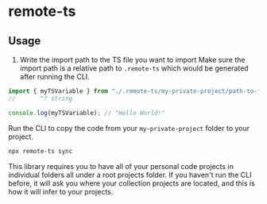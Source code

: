 # remote-ts

## Usage

1. Write the import path to the TS file you want to import
Make sure the import path is a relative path to `.remote-ts` which would be generated after running the CLI.

```ts
import { myTSVariable } from "./.remote-ts/my-private-project/path-to-file.ts";
//       ^? string

console.log(myTSVariable); // "Hello World!"
```

Run the CLI to copy the code from your `my-private-project` folder to your project.

```bash
npx remote-ts sync
```

This library requires you to have all of your personal code projects in individual folders all under a root projects folder.
If you haven't run the CLI before, it will ask you where your collection projects are located, and this is how it will infer to your projects.
